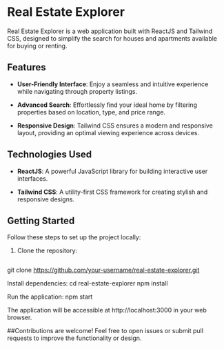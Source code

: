 # Real Estate Explorer

Real Estate Explorer is a web application built with ReactJS and Tailwind CSS, designed to simplify the search for houses and apartments available for buying or renting.

## Features

- **User-Friendly Interface**: Enjoy a seamless and intuitive experience while navigating through property listings.

- **Advanced Search**: Effortlessly find your ideal home by filtering properties based on location, type, and price range.

- **Responsive Design**: Tailwind CSS ensures a modern and responsive layout, providing an optimal viewing experience across devices.

## Technologies Used

- **ReactJS**: A powerful JavaScript library for building interactive user interfaces.

- **Tailwind CSS**: A utility-first CSS framework for creating stylish and responsive designs.

## Getting Started

Follow these steps to set up the project locally:

1. Clone the repository:
   ```bash
git clone https://github.com/your-username/real-estate-explorer.git

Install dependencies:
cd real-estate-explorer
npm install

Run the application:
npm start

The application will be accessible at http://localhost:3000 in your web browser.

##Contributions are welcome! Feel free to open issues or submit pull requests to improve the functionality or design.



